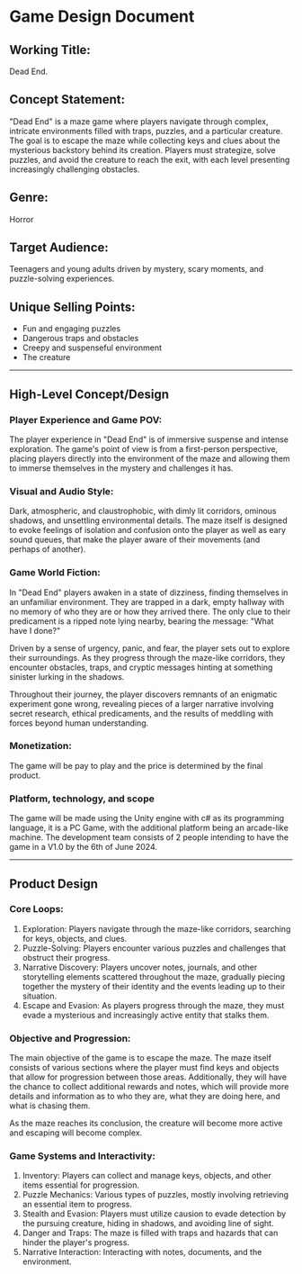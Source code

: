# Game Design Document

## Working Title:
Dead End.

## Concept Statement:
"Dead End" is a maze game where players navigate through complex, intricate environments filled with traps, puzzles, and a particular creature. The goal is to escape the maze while collecting keys and clues about the mysterious backstory behind its creation. Players must strategize, solve puzzles, and avoid the creature to reach the exit, with each level presenting increasingly challenging obstacles.

## Genre:
Horror

## Target Audience:
Teenagers and young adults driven by mystery, scary moments, and puzzle-solving experiences.

## Unique Selling Points:
- Fun and engaging puzzles
- Dangerous traps and obstacles
- Creepy and suspenseful environment
- The creature

---

## High-Level Concept/Design

### Player Experience and Game POV:

The player experience in "Dead End" is of immersive suspense and intense exploration. The game's point of view is from a first-person perspective, placing players directly into the  environment of the maze and allowing them to immerse themselves in the mystery and challenges it has.

### Visual and Audio Style:
Dark, atmospheric, and claustrophobic, with dimly lit corridors, ominous shadows, and unsettling environmental details. The maze itself is designed to evoke feelings of isolation and confusion onto the player as well as eary sound queues, that make the player aware of their movements (and perhaps of another).

### Game World Fiction:

In "Dead End" players awaken in a state of dizziness, finding themselves in an unfamiliar environment. They are trapped in a dark, empty hallway with no memory of who they are or how they arrived there. The only clue to their predicament is a ripped note lying nearby, bearing the message: "What have I done?"

Driven by a sense of urgency, panic, and fear, the player sets out to explore their surroundings. As they progress through the maze-like corridors, they encounter obstacles, traps, and cryptic messages hinting at something sinister lurking in the shadows.

Throughout their journey, the player discovers remnants of an enigmatic experiment gone wrong, revealing pieces of a larger narrative involving secret research, ethical predicaments, and the results of meddling with forces beyond human understanding.

### Monetization:
The game will be pay to play and the price is determined by the final product.

### Platform, technology, and scope

The game will be made using the Unity engine with c# as its programming language, it is a PC Game, with the additional platform being an arcade-like machine. The development team consists of 2 people intending to have the game in a V1.0 by the 6th of June 2024.

---

## Product Design

### Core Loops:

1. Exploration: Players navigate through the maze-like corridors, searching for keys, objects, and clues.
2. Puzzle-Solving: Players encounter various puzzles and challenges that obstruct their progress.
3. Narrative Discovery: Players uncover notes, journals, and other storytelling elements scattered throughout the maze, gradually piecing together the mystery of their identity and the events leading up to their situation.
4. Escape and Evasion: As players progress through the maze, they must evade a mysterious and increasingly active entity that stalks them.

### Objective and Progression:

The main objective of the game is to escape the maze. The maze itself consists of various sections where the player must find keys and objects that allow for progression between those areas. Additionally, they will have the chance to collect additional rewards and notes, which will provide more details and information as to who they are, what they are doing here, and what is chasing them.

As the maze reaches its conclusion, the creature will become more active and escaping will become complex.


### Game Systems and Interactivity:

1. Inventory: Players can collect and manage keys, objects, and other items essential for progression.
2. Puzzle Mechanics: Various types of puzzles, mostly involving retrieving an essential item to progress.
3. Stealth and Evasion: Players must utilize causion to evade detection by the pursuing creature, hiding in shadows, and avoiding line of sight.
4. Danger and Traps: The maze is filled with traps and hazards that can hinder the player's progress.
5. Narrative Interaction: Interacting with notes, documents, and the environment.


